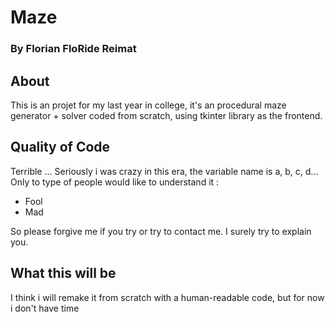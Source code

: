 # Maze
### By Florian FloRide Reimat
## About
This is an projet for my last year in college, it's an procedural maze generator + solver
coded from scratch, using tkinter library as the frontend.

## Quality of Code
Terrible ... Seriously i was crazy in this era, the variable name is a, b, c, d...
Only to type of people would like to understand it :
 - Fool
 - Mad
 
 So please forgive me if you try or try to contact me.
 I surely try to explain you.

## What this will be
I think i will remake it from scratch with a human-readable code,
but for now i don't have time


